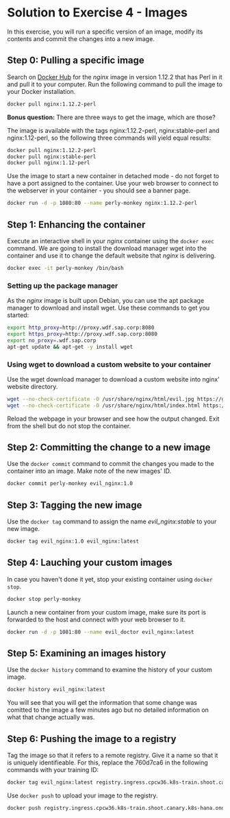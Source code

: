 # Solution to Exercise 4 - Images

In this exercise, you will run a specific version of an image, modify its contents and commit the changes into a new image.

## Step 0: Pulling a specific image

Search on [Docker Hub](https://hub.docker.com) for the _nginx_ image in version 1.12.2 that has Perl in it and pull it to your computer.
Run the following command to pull the image to your Docker installation.

```bash
docker pull nginx:1.12.2-perl
```

**Bonus question:** There are three ways to get the image, which are those?

The image is available with the tags nginx:1.12.2-perl, nginx:stable-perl and nginx:1.12-perl, so the following three commands will yield equal results:

```bash
docker pull nginx:1.12.2-perl
docker pull nginx:stable-perl
docker pull nginx:1.12-perl
```

Use the image to start a new container in detached mode - do not forget to have a port assigned to the container. Use your web browser to connect to the webserver in your container - you should see a banner page.

```bash
docker run -d -p 1080:80 --name perly-monkey nginx:1.12.2-perl
```

## Step 1: Enhancing the container

Execute an interactive shell in your _nginx_ container using the `docker exec` command. We are going to install the download manager wget into the container and use it to change the default website that _nginx_ is delivering.

```bash
docker exec -it perly-monkey /bin/bash
```

### Setting up the package manager

As the _nginx_ image is built upon Debian, you can use the apt package manager to download and install wget. Use these commands to get you started:

```bash
export http_proxy=http://proxy.wdf.sap.corp:8080
export https_proxy=http://proxy.wdf.sap.corp:8080
export no_proxy=.wdf.sap.corp
apt-get update && apt-get -y install wget
```

### Using wget to download a custom website to your container

Use the wget download manager to download a custom website into nginx' website directory.

```bash
wget --no-check-certificate -O /usr/share/nginx/html/evil.jpg https://github.wdf.sap.corp/raw/slvi/docker-k8s-training/master/docker/res/evil.jpg
wget --no-check-certificate -O /usr/share/nginx/html/index.html https://github.wdf.sap.corp/raw/slvi/docker-k8s-training/master/docker/res/evil.html
```

Reload the webpage in your browser and see how the output changed. Exit from the shell but do not stop the container.

## Step 2: Committing the change to a new image

Use the `docker commit` command to commit the changes you made to the container into an image. Make note of the new images' ID.

```bash
docker commit perly-monkey evil_nginx:1.0
```

## Step 3: Tagging the new image

Use the `docker tag` command to assign the name *evil_nginx:stable* to your new image.

```bash
docker tag evil_nginx:1.0 evil_nginx:latest
```

## Step 4: Lauching your custom images

In case you haven't done it yet, stop your existing container using `docker stop`.

```bash
docker stop perly-monkey
```

Launch a new container from your custom image, make sure its port is forwarded to the host and connect with your web browser to it.

```bash
docker run -d -p 1081:80 --name evil_doctor evil_nginx:latest
```

## Step 5: Examining an images history

Use the `docker history` command to examine the history of your custom image.

```bash
docker history evil_nginx:latest
```

You will see that you will get the information that some change was comitted to the image a few minutes ago but no detailed information on what that change actually was.

## Step 6: Pushing the image to a registry

Tag the image so that it refers to a remote registry. Give it a name so that it is uniquely identifieable. For this, replace the 760d7ca6 in the following commands with your training ID:

```bash
docker tag evil_nginx:latest registry.ingress.cpcw36.k8s-train.shoot.canary.k8s-hana.ondemand.com/evil_nginx:760d7ca6
```

Use `docker push` to upload your image to the registry.

```bash
docker push registry.ingress.cpcw36.k8s-train.shoot.canary.k8s-hana.ondemand.com/evil_nginx:760d7ca6
```
